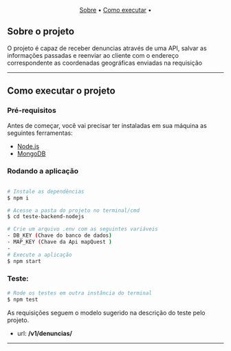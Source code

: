 <p align="center">
 <a href="#-sobre-o-projeto">Sobre</a> •
 <a href="#-como-executar-o-projeto">Como executar</a> • 
</p>


##  Sobre o projeto

 O projeto é capaz de receber denuncias através de uma API, salvar as informações passadas e reenviar ao cliente com o endereço correspondente as coordenadas geográficas enviadas na requisição

---

##  Como executar o projeto

### Pré-requisitos

Antes de começar, você vai precisar ter instaladas em sua máquina as seguintes ferramentas:

- [Node.js](https://nodejs.org/en/)
- [MongoDB](https://www.mongodb.com/try/download/community)


###  Rodando a aplicação

```bash

# Instale as dependências
$ npm i

# Acesse a pasta do projeto no terminal/cmd
$ cd teste-backend-nodejs

# Crie um arquivo .env com as seguintes variáveis
- DB_KEY (Chave do banco de dados)
- MAP_KEY (Chave da Api mapQuest )
- 
# Execute a aplicação
$ npm start
```
### Teste:
```bash
# Rode os testes em outra instância do terminal
$ npm test
```

As requisições seguem o modelo sugerido na descrição do teste pelo projeto.
 - url: **/v1/denuncias/**

---
